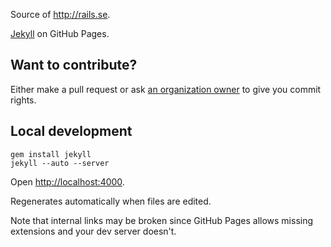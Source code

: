 Source of <http://rails.se>.

[Jekyll](https://github.com/mojombo/jekyll/wiki/usage) on GitHub Pages.

## Want to contribute?

Either make a pull request or ask [an organization owner](https://github.com/rails-se?tab=members) to give you commit rights.

## Local development

```
gem install jekyll
jekyll --auto --server
```

Open <http://localhost:4000>.

Regenerates automatically when files are edited.

Note that internal links may be broken since GitHub Pages allows missing extensions and your dev server doesn't.

